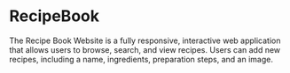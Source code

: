 # RecipeBook
 The Recipe Book Website is a fully responsive, interactive web application that allows users to browse, search, and view recipes. Users can add new recipes, including a name, ingredients, preparation steps, and an image.
